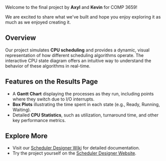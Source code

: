 Welcome to the final project by **Axyl** and **Kevin** for COMP 3659!

We are excited to share what we've built and hope you enjoy exploring it as much as we enjoyed creating it.

## Overview

Our project simulates **CPU scheduling** and provides a dynamic, visual representation of how different scheduling algorithms operate. The interactive CPU state diagram offers an intuitive way to understand the behavior of these algorithms in real-time.

## Features on the Results Page

- A **Gantt Chart** displaying the processes as they run, including points where they switch due to I/O interrupts.
- **Box Plots** illustrating the time spent in each state (e.g., Ready, Running, Waiting).
- Detailed **CPU Statistics**, such as utilization, turnaround time, and other key performance metrics.

## Explore More
- Visit our [Scheduler Designer Wiki](https://github.com/axyl-casc/Scheduler-Designer/wiki) for detailed documentation.
- Try the project yourself on the [Scheduler Designer Website](https://axyl-casc.github.io/Scheduler-Designer/).
